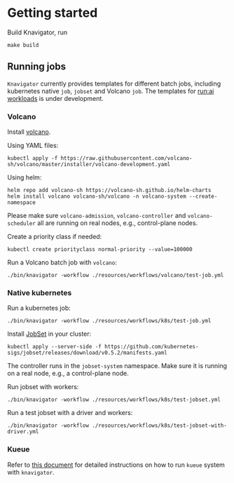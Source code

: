 # Getting started

Build Knavigator, run
```shell
make build
```

## Running jobs

`Knavigator` currently provides templates for different batch jobs, including kubernetes native `job`, `jobset` and Volcano `job`. The templates for [run:ai workloads](https://docs.run.ai/v2.14/admin/workloads/workload-overview-admin/) is under development.

### Volcano

Install [volcano](https://volcano.sh).

Using YAML files:
```shell
kubectl apply -f https://raw.githubusercontent.com/volcano-sh/volcano/master/installer/volcano-development.yaml
```

Using helm:
```shell
helm repo add volcano-sh https://volcano-sh.github.io/helm-charts
helm install volcano volcano-sh/volcano -n volcano-system --create-namespace
```
Please make sure `volcano-admission`, `volcano-controller` and `volcano-scheduler` all are running on real nodes, e.g., control-plane nodes.

Create a priority class if needed:
```shell
kubectl create priorityclass normal-priority --value=100000
```
Run a Volcano batch job with `volcano`:
```shell
./bin/knavigator -workflow ./resources/workflows/volcano/test-job.yml
```
### Native kubernetes

Run a kubernetes job:
```shell
./bin/knavigator -workflow ./resources/workflows/k8s/test-job.yml
```

Install [JobSet](https://github.com/kubernetes-sigs/jobset) in your cluster:
```shell
kubectl apply --server-side -f https://github.com/kubernetes-sigs/jobset/releases/download/v0.5.2/manifests.yaml
```
The controller runs in the `jobset-system` namespace. Make sure it is running on a real node, e.g., a control-plane node.

Run jobset with workers: 
```shell
./bin/knavigator -workflow ./resources/workflows/k8s/test-jobset.yml
```
Run a test jobset with a driver and workers:
```shell
./bin/knavigator -workflow ./resources/workflows/k8s/test-jobset-with-driver.yml
```

### Kueue

Refer to [this document](./examples/kueue/kueue.md) for detailed instructions on how to run `kueue` system with `knavigator`.
